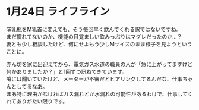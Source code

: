 # 1月24日 ライフライン

哺乳瓶をM乳首に変えても、そう毎回早く飲んでくれる訳ではないですね。  
まだ慣れてないのか、機能の目覚ましい飲みっぷりはマグレだったのか…？  
妻とも少し相談したけど、何にせよもう少しMサイズのまま様子を見ようということに。

赤ん坊を家に出迎えてから、電気ガス水道の職員の人が「急に上がってますけど何かありましたか？」と1回ずつ訊ねてきています。  
噂には聞いていたけど、メーターが不審だとヒアリングしてるんだな、仕事ちゃんとしてるなあ。  
まあ特に理由がなければガス漏れとか水漏れの可能性があるわけで、仕事してくれてありがたい限りです。